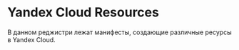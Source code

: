 # Yandex Cloud Resources

В данном реджистри лежат манифесты, создающие различные ресурсы в Yandex Cloud.
